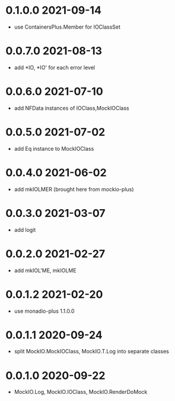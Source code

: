 0.1.0.0 2021-09-14
==================
- use ContainersPlus.Member for IOClassSet

0.0.7.0 2021-08-13
==================
- add *IO, *IO' for each error level

0.0.6.0 2021-07-10
==================
- add NFData instances of IOClass,MockIOClass

0.0.5.0 2021-07-02
==================
- add Eq instance to MockIOClass

0.0.4.0 2021-06-02
==================
- add mkIOLMER (brought here from mockio-plus)

0.0.3.0 2021-03-07
==================
- add logit

0.0.2.0 2021-02-27
==================
- add mkIOL'ME, mkIOLME

0.0.1.2 2021-02-20
==================
- use monadio-plus 1.1.0.0

0.0.1.1 2020-09-24
==================
- split MockIO.MockIOClass, MockIO.T.Log into separate classes

0.0.1.0 2020-09-22
==================
- MockIO.Log, MockIO.IOClass, MockIO.RenderDoMock
